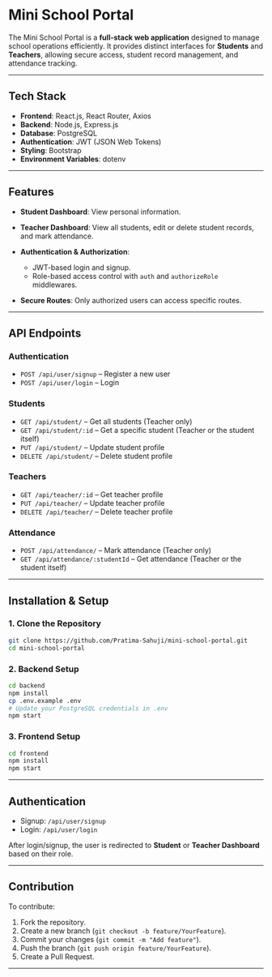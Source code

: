 # Mini School Portal

The Mini School Portal is a **full-stack web application** designed to manage school operations efficiently. It provides distinct interfaces for **Students** and **Teachers**, allowing secure access, student record management, and attendance tracking.

---

##  Tech Stack

* **Frontend**: React.js, React Router, Axios
* **Backend**: Node.js, Express.js
* **Database**: PostgreSQL
* **Authentication**: JWT (JSON Web Tokens)
* **Styling**: Bootstrap
* **Environment Variables**: dotenv

---

##  Features

* **Student Dashboard**: View personal information.
* **Teacher Dashboard**: View all students, edit or delete student records, and mark attendance.
* **Authentication & Authorization**:

  * JWT-based login and signup.
  * Role-based access control with `auth` and `authorizeRole` middlewares.
* **Secure Routes**: Only authorized users can access specific routes.

---

##  API Endpoints

### **Authentication**

* `POST /api/user/signup` – Register a new user
* `POST /api/user/login` – Login

### **Students**

* `GET /api/student/` – Get all students (Teacher only)
* `GET /api/student/:id` – Get a specific student (Teacher or the student itself)
* `PUT /api/student/` – Update student profile
* `DELETE /api/student/` – Delete student profile

### **Teachers**

* `GET /api/teacher/:id` – Get teacher profile
* `PUT /api/teacher/` – Update teacher profile
* `DELETE /api/teacher/` – Delete teacher profile

### **Attendance**

* `POST /api/attendance/` – Mark attendance (Teacher only)
* `GET /api/attendance/:studentId` – Get attendance (Teacher or the student itself)

---

##  Installation & Setup

### **1. Clone the Repository**

```bash
git clone https://github.com/Pratima-Sahuji/mini-school-portal.git
cd mini-school-portal
```

### **2. Backend Setup**

```bash
cd backend
npm install
cp .env.example .env
# Update your PostgreSQL credentials in .env
npm start
```

### **3. Frontend Setup**

```bash
cd frontend
npm install
npm start
```

---

## Authentication

* Signup: `/api/user/signup`
* Login: `/api/user/login`

After login/signup, the user is redirected to **Student** or **Teacher Dashboard** based on their role.

---

## Contribution

To contribute:

1. Fork the repository.
2. Create a new branch (`git checkout -b feature/YourFeature`).
3. Commit your changes (`git commit -m "Add feature"`).
4. Push the branch (`git push origin feature/YourFeature`).
5. Create a Pull Request.

---


